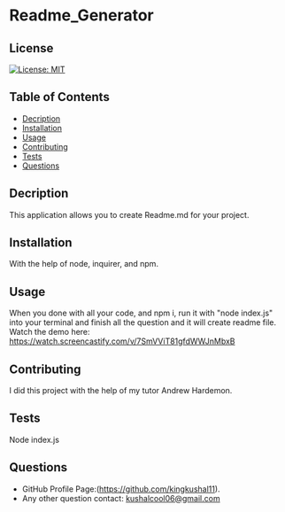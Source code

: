 # Readme_Generator
## License
[![License: MIT](https://img.shields.io/badge/License-MIT-yellow.svg)](https://opensource.org/licenses/MIT)  
## Table of Contents  
- [Decription](#decription)  
- [Installation](#installation)
- [Usage](#usage) 
- [Contributing](#contributing)  
- [Tests](#tests)   
- [Questions](#questions) 
## Decription
This application allows you to create Readme.md for your project.
## Installation
With the help of node, inquirer, and npm.
## Usage
When you done with all your code, and npm i, run it with "node index.js" into your terminal and finish all the question and it will create readme file. Watch the demo here: https://watch.screencastify.com/v/7SmVViT81gfdWWJnMbxB
## Contributing
I did this project with  the help of my tutor Andrew Hardemon.
## Tests
Node index.js
## Questions
- GitHub Profile Page:(https://github.com/kingkushal11).
- Any other question contact: kushalcool06@gmail.com
